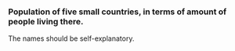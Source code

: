 ### Population of five small countries, in terms of amount of people living there.

The names should be self-explanatory.
